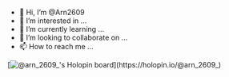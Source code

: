 - 👋 Hi, I’m @Arn2609
- 👀 I’m interested in ...
- 🌱 I’m currently learning ...
- 💞️ I’m looking to collaborate on ...
- 📫 How to reach me ...

<!---
Arn2609/Arn2609 is a ✨ special ✨ repository because its `README.md` (this file) appears on your GitHub profile.
You can click the Preview link to take a look at your changes.
--->


[![@arn_2609_'s Holopin board](https://holopin.io/api/user/board?user=arn_2609_)](https://holopin.io/@arn_2609_)
